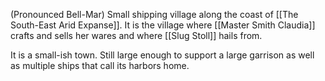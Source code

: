 (Pronounced Bell-Mar)
Small shipping village along the coast of [[The South-East Arid Expanse]]. It is the village where [[Master Smith Claudia]] crafts and sells her wares and where [[Slug Stoll]] hails from. 

It is a small-ish town. Still large enough to support a large garrison as well as multiple ships that call its harbors home. 
